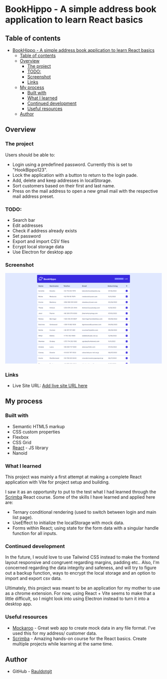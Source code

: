 # BookHippo - A simple address book application to learn React basics

## Table of contents

- [BookHippo - A simple address book application to learn React basics](#bookhippo---a-simple-address-book-application-to-learn-react-basics)
  - [Table of contents](#table-of-contents)
  - [Overview](#overview)
    - [The project](#the-project)
    - [TODO:](#todo)
    - [Screenshot](#screenshot)
    - [Links](#links)
  - [My process](#my-process)
    - [Built with](#built-with)
    - [What I learned](#what-i-learned)
    - [Continued development](#continued-development)
    - [Useful resources](#useful-resources)
  - [Author](#author)

## Overview

### The project

Users should be able to:

- Login using a predefined password. Currently this is set to "HookBippo123".
- Lock the application with a button to return to the login pade.
- Add, delete and keep addresses in localStorage.
- Sort customers based on their first and last name.
- Press on the mail address to open a new gmail mail with the respective mail address preset.


### TODO:
- Search bar
- Edit addresses
- Check if address already exists
- Set password
- Export and import CSV files
- Ecrypt local storage data
- Use Electron for desktop app 

### Screenshot

![](./public/mainPageScreenshot.png)

### Links

- Live Site URL: [Add live site URL here](https://your-live-site-url.com)

## My process

### Built with

- Semantic HTML5 markup
- CSS custom properties
- Flexbox
- CSS Grid
- [React](https://reactjs.org/) - JS library
- Nanoid


### What I learned

This project was mainly a first attempt at making a complete React application with Vite for project setup and building.

I saw it as an opportunity to put to the test what I had learned through the [Scrimba](https://scrimba.com/) React course. Some of the skills I have learned and applied here are:

- Ternary conditional rendering (used to switch between login and main list page).
- UseEffect to initialize the localStorage with mock data.
- Forms within React; using state for the form data with a singular handle function for all inputs.


### Continued development

In the future, I would love to use Tailwind CSS instead to make the frontend layout responsive and congruent regarding margins, padding etc.. Also, I'm concerned regarding the data integrity and safeness, and will try to figure out a backup function, ways to encrypt the local storage and an option to import and export csv data. 

Ultimately, this project was meant to be an application for my mother to use as a chrome extension. For now, using React + Vite seems to make that a little difficult, so I might look into using Electron instead to turn it into a desktop app. 

### Useful resources

- [Mockaroo](https://www.mockaroo.com/) - Great web app to create mock data in any file format. I've used this for my address/ customer data.
- [Scrimba](https://scrimba.com/learn/learnreact/) - Amazing hands-on course for the React basics. Create multiple projects while learning at the same time.


## Author

- GitHub - [Rauldotgit](https://github.com/rauldotgit/)



